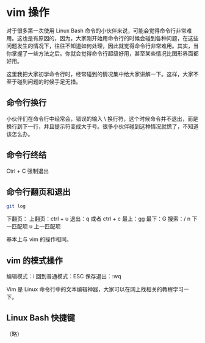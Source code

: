 # vim 操作

对于很多第一次使用 Linux Bash 命令的小伙伴来说，可能会觉得命令行非常难用。这也是有原因的，因为，大家刚开始用命令行的时候会碰到各种问题，在这些问题发生的情况下，往往不知道如何处理，因此就觉得命令行非常难用。其实，当你掌握了一些方法之后。你就会觉得命令行超级好用，甚至某些情况比图形界面都好用。

这里我把大家初学命令行时，经常碰到的情况集中给大家讲解一下。这样，大家不至于碰到问题的时候手足无措。

## 命令行换行

小伙伴们在命令行中经常会，错误的输入 \ 换行符，这个时候命令并不退出，而是换行到下一行，并且提示符变成大于号。很多小伙伴碰到这种情况就慌了，不知道该怎么办。

## 命令行终结

Ctrl + C 强制退出

## 命令行翻页和退出

```bash
git log
```
下翻页：<space>
上翻页：ctrl + u
退出：q 或者 ctrl + c
最上：gg
最下：G
搜索：/<phrase>  n 下一匹配项  u 上一匹配项

基本上与 vim 的操作相同。

## vim 的模式操作

编辑模式：i
回到普通模式：ESC
保存退出：:wq

Vim 是 Linux 命令行中的文本编辑神器，大家可以在网上找相关的教程学习一下。

## Linux Bash 快捷键

（略）

